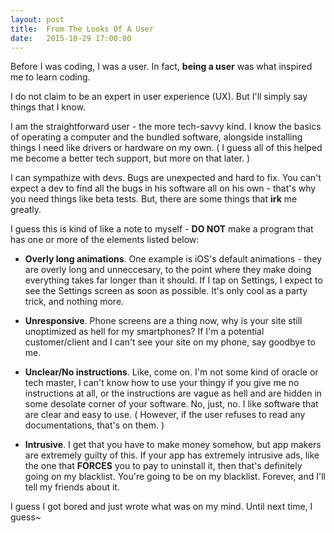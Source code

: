 ```yaml
---
layout: post
title:  From The Looks Of A User
date:   2015-10-29 17:00:00
---
```


Before I was coding, I was a user. In fact, **being a user** was what inspired me to learn coding.

I do not claim to be an expert in user experience (UX). But I'll simply say things that I know.

I am the straightforward user - the more tech-savvy kind. I know the basics of operating a computer and the bundled software, alongside installing things I need like drivers or hardware on my own. ( I guess all of this helped me become a better tech support, but more on that later. )

I can sympathize with devs. Bugs are unexpected and hard to fix. You can't expect a dev to find all the bugs in his software all on his own - that's why you need things like beta tests. But, there are some things that **irk** me greatly.

I guess this is kind of like a note to myself - **DO NOT** make a program that has one or more of the elements listed below:

+ **Overly long animations**. One example is iOS's default animations - they are overly long and unneccesary, to the point where they make doing everything takes far longer than it should. If I tap on Settings, I expect to see the Settings screen as soon as possible. It's only cool as a party trick, and nothing more.

+ **Unresponsive**. Phone screens are a thing now, why is your site still unoptimized as hell for my smartphones? If I'm a potential customer/client and I can't see your site on my phone, say goodbye to me.

+ **Unclear/No instructions**. Like, come on. I'm not some kind of oracle or tech master, I can't know how to use your thingy if you give me no instructions at all, or the instructions are vague as hell and are hidden in some desolate corner of your software. No, just, no. I like software that are clear and easy to use. ( However, if the user refuses to read any documentations, that's on them. )

+ **Intrusive**. I get that you have to make money somehow, but app makers are extremely guilty of this. If your app has extremely intrusive ads, like the one that **FORCES** you to pay to uninstall it, then that's definitely going on my blacklist. You're going to be on my blacklist. Forever, and I'll tell my friends about it.

I guess I got bored and just wrote what was on my mind. Until next time, I guess~
